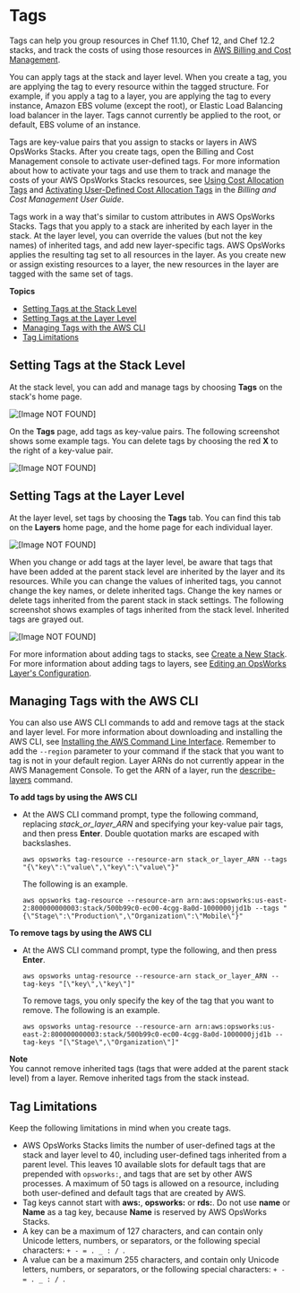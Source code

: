# Tags<a name="tagging"></a>

Tags can help you group resources in Chef 11\.10, Chef 12, and Chef 12\.2 stacks, and track the costs of using those resources in [AWS Billing and Cost Management](http://docs.aws.amazon.com/awsaccountbilling/latest/aboutv2/billing-what-is.html)\.

You can apply tags at the stack and layer level\. When you create a tag, you are applying the tag to every resource within the tagged structure\. For example, if you apply a tag to a layer, you are applying the tag to every instance, Amazon EBS volume \(except the root\), or Elastic Load Balancing load balancer in the layer\. Tags cannot currently be applied to the root, or default, EBS volume of an instance\.

Tags are key\-value pairs that you assign to stacks or layers in AWS OpsWorks Stacks\. After you create tags, open the Billing and Cost Management console to activate user\-defined tags\. For more information about how to activate your tags and use them to track and manage the costs of your AWS OpsWorks Stacks resources, see [Using Cost Allocation Tags](http://docs.aws.amazon.com/awsaccountbilling/latest/aboutv2/cost-alloc-tags.html) and [Activating User\-Defined Cost Allocation Tags](http://docs.aws.amazon.com/awsaccountbilling/latest/aboutv2/activating-tags.html) in the *Billing and Cost Management User Guide*\.

Tags work in a way that's similar to custom attributes in AWS OpsWorks Stacks\. Tags that you apply to a stack are inherited by each layer in the stack\. At the layer level, you can override the values \(but not the key names\) of inherited tags, and add new layer\-specific tags\. AWS OpsWorks applies the resulting tag set to all resources in the layer\. As you create new or assign existing resources to a layer, the new resources in the layer are tagged with the same set of tags\.

**Topics**
+ [Setting Tags at the Stack Level](#w2ab1c14c55c13)
+ [Setting Tags at the Layer Level](#w2ab1c14c55c15)
+ [Managing Tags with the AWS CLI](#w2ab1c14c55c17)
+ [Tag Limitations](#w2ab1c14c55c19)

## Setting Tags at the Stack Level<a name="w2ab1c14c55c13"></a>

At the stack level, you can add and manage tags by choosing **Tags** on the stack's home page\.

![\[Image NOT FOUND\]](http://docs.aws.amazon.com/opsworks/latest/userguide/images/stack_tags.png)

On the **Tags** page, add tags as key\-value pairs\. The following screenshot shows some example tags\. You can delete tags by choosing the red **X** to the right of a key\-value pair\.

![\[Image NOT FOUND\]](http://docs.aws.amazon.com/opsworks/latest/userguide/images/stack_tags_add.png)

## Setting Tags at the Layer Level<a name="w2ab1c14c55c15"></a>

At the layer level, set tags by choosing the **Tags** tab\. You can find this tab on the **Layers** home page, and the home page for each individual layer\.

![\[Image NOT FOUND\]](http://docs.aws.amazon.com/opsworks/latest/userguide/images/layers_tags.png)

When you change or add tags at the layer level, be aware that tags that have been added at the parent stack level are inherited by the layer and its resources\. While you can change the values of inherited tags, you cannot change the key names, or delete inherited tags\. Change the key names or delete tags inherited from the parent stack in stack settings\. The following screenshot shows examples of tags inherited from the stack level\. Inherited tags are grayed out\.

![\[Image NOT FOUND\]](http://docs.aws.amazon.com/opsworks/latest/userguide/images/layer_inherited_tags.png)

For more information about adding tags to stacks, see [Create a New Stack](workingstacks-creating.md)\. For more information about adding tags to layers, see [Editing an OpsWorks Layer's Configuration](workinglayers-basics-edit.md)\.

## Managing Tags with the AWS CLI<a name="w2ab1c14c55c17"></a>

You can also use AWS CLI commands to add and remove tags at the stack and layer level\. For more information about downloading and installing the AWS CLI, see [Installing the AWS Command Line Interface](http://docs.aws.amazon.com/cli/latest/userguide/installing.html)\. Remember to add the `--region` parameter to your command if the stack that you want to tag is not in your default region\. Layer ARNs do not currently appear in the AWS Management Console\. To get the ARN of a layer, run the [describe\-layers](http://docs.aws.amazon.com/cli/latest/reference/opsworks/describe-layers.html) command\.

**To add tags by using the AWS CLI**
+ At the AWS CLI command prompt, type the following command, replacing *stack\_or\_layer\_ARN* and specifying your key\-value pair tags, and then press **Enter**\. Double quotation marks are escaped with backslashes\. 

  ```
  aws opsworks tag-resource --resource-arn stack_or_layer_ARN --tags "{\"key\":\"value\",\"key\":\"value\"}"
  ```

  The following is an example\.

  ```
  aws opsworks tag-resource --resource-arn arn:aws:opsworks:us-east-2:800000000003:stack/500b99c0-ec00-4cgg-8a0d-1000000jjd1b --tags "{\"Stage\":\"Production\",\"Organization\":\"Mobile\"}"
  ```

**To remove tags by using the AWS CLI**
+ At the AWS CLI command prompt, type the following, and then press **Enter**\.

  ```
  aws opsworks untag-resource --resource-arn stack_or_layer_ARN --tag-keys "[\"key\",\"key\"]"
  ```

  To remove tags, you only specify the key of the tag that you want to remove\. The following is an example\.

  ```
  aws opsworks untag-resource --resource-arn arn:aws:opsworks:us-east-2:800000000003:stack/500b99c0-ec00-4cgg-8a0d-1000000jjd1b --tag-keys "[\"Stage\",\"Organization\"]"
  ```
**Note**  
You cannot remove inherited tags \(tags that were added at the parent stack level\) from a layer\. Remove inherited tags from the stack instead\.

## Tag Limitations<a name="w2ab1c14c55c19"></a>

Keep the following limitations in mind when you create tags\.
+ AWS OpsWorks Stacks limits the number of user\-defined tags at the stack and layer level to 40, including user\-defined tags inherited from a parent level\. This leaves 10 available slots for default tags that are prepended with `opsworks:`, and tags that are set by other AWS processes\. A maximum of 50 tags is allowed on a resource, including both user\-defined and default tags that are created by AWS\.
+ Tag keys cannot start with **aws:**, **opsworks:** or **rds:**\. Do not use **name** or **Name** as a tag key, because **Name** is reserved by AWS OpsWorks Stacks\.
+ A key can be a maximum of 127 characters, and can contain only Unicode letters, numbers, or separators, or the following special characters: `+ - = . _ : / `\.
+ A value can be a maximum 255 characters, and contain only Unicode letters, numbers, or separators, or the following special characters: `+ - = . _ : / `\.